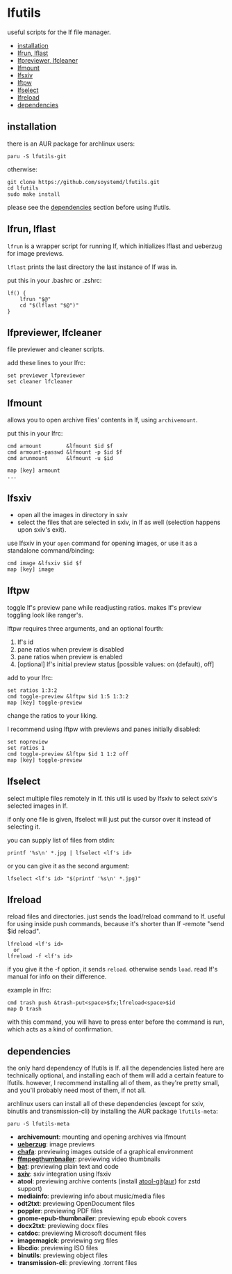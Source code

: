 # lfutils

useful scripts for the lf file manager.

* [installation](#installation)
* [lfrun, lflast](#lfrun-lflast)
* [lfpreviewer, lfcleaner](#lfpreviewer-lfcleaner)
* [lfmount](#lfmount)
* [lfsxiv](#lfsxiv)
* [lftpw](#lftpw)
* [lfselect](#lfselect)
* [lfreload](#lfreload)
* [dependencies](#dependencies)

## installation

there is an AUR package for archlinux users:

```
paru -S lfutils-git
```

otherwise:

```
git clone https://github.com/soystemd/lfutils.git
cd lfutils
sudo make install
```

please see the [dependencies](#dependencies) section before using lfutils.

## lfrun, lflast

`lfrun` is a wrapper script for running lf, which
initializes lflast and ueberzug for image previews.

`lflast` prints the last directory the last instance of lf was in.

put this in your .bashrc or .zshrc:

```
lf() {
    lfrun "$@"
    cd "$(lflast "$@")"
}
```

## lfpreviewer, lfcleaner

file previewer and cleaner scripts.

add these lines to your lfrc:

```
set previewer lfpreviewer
set cleaner lfcleaner
```

## lfmount

allows you to open archive files' contents in lf, using `archivemount`.

put this in your lfrc:

```
cmd armount        &lfmount $id $f
cmd armount-passwd &lfmount -p $id $f
cmd arunmount      &lfmount -u $id

map [key] armount
...
```

## lfsxiv

- open all the images in directory in sxiv
- select the files that are selected in sxiv, in lf as well
(selection happens upon sxiv's exit).

use lfsxiv in your `open` command for opening images,
or use it as a standalone command/binding:

```
cmd image &lfsxiv $id $f
map [key] image
```

## lftpw

toggle lf's preview pane while readjusting ratios.
makes lf's preview toggling look like ranger's.

lftpw requires three arguments, and an optional fourth:

1. lf's id
2. pane ratios when preview is disabled
3. pane ratios when preview is enabled
4. [optional] lf's initial preview status [possible values: on (default), off]

add to your lfrc:

```
set ratios 1:3:2
cmd toggle-preview &lftpw $id 1:5 1:3:2
map [key] toggle-preview
```

change the ratios to your liking.

I recommend using lftpw with previews and panes
initially disabled:

```
set nopreview
set ratios 1
cmd toggle-preview &lftpw $id 1 1:2 off
map [key] toggle-preview
```

## lfselect

select multiple files remotely in lf. this util is used
by lfsxiv to select sxiv's selected images in lf.

if only one file is given, lfselect will just put
the cursor over it instead of selecting it.

you can supply list of files from stdin:

```
printf '%s\n' *.jpg | lfselect <lf's id>
```

or you can give it as the second argument:

```
lfselect <lf's id> "$(printf '%s\n' *.jpg)"
```

## lfreload

reload files and directories. just sends the load/reload command to lf.
useful for using inside push commands, because it's shorter than
lf -remote "send $id reload".

```
lfreload <lf's id>
  or
lfreload -f <lf's id>
```

if you give it the -f option, it sends `reload`. otherwise sends `load`.
read lf's manual for info on their difference.

example in lfrc:

```
cmd trash push &trash-put<space>$fx;lfreload<space>$id
map D trash
```

with this command, you will have to press enter before the
command is run, which acts as a kind of confirmation.

## dependencies

the only hard dependency of lfutils is lf.
all the dependencies listed here are technically optional,
and installing each of them will add a certain feature
to lfutils. however, I recommend installing all of them,
as they're pretty small, and you'll probably need most of them,
if not all.

archlinux users can install all of these dependencies
(except for sxiv, binutils and transmission-cli)
by installing the AUR package `lfutils-meta`:

```
paru -S lfutils-meta
```

- **archivemount**: mounting and opening archives via lfmount
- **[ueberzug](https://github.com/seebye/ueberzug)**: image previews
- **[chafa](https://github.com/hpjansson/chafa)**: previewing images outside of a graphical environment
- **[ffmpegthumbnailer](https://github.com/dirkvdb/ffmpegthumbnailer)**: previewing video thumbnails
- **[bat](https://github.com/sharkdp/bat)**: previewing plain text and code
- **[sxiv](https://github.com/muennich/sxiv)**: sxiv integration using lfsxiv
- **atool**: previewing archive contents (install [atool-git](https://github.com/solsticedhiver/atool)([aur](https://aur.archlinux.org/packages/atool-git)) for zstd support)
- **mediainfo**: previewing info about music/media files
- **odt2txt**: previewing OpenDocument files
- **poppler**: previewing PDF files
- **gnome-epub-thumbnailer**: previewing epub ebook covers
- **docx2txt**: previewing docx files
- **catdoc**: previewing Microsoft document files
- **imagemagick**: previewing svg files
- **libcdio**: previewing ISO files
- **binutils**: previewing object files
- **transmission-cli**: previewing .torrent files
